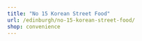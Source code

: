 ```yaml
---
title: "No 15 Korean Street Food"
url: /edinburgh/no-15-korean-street-food/
shop: convenience
---
```

